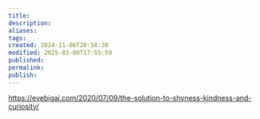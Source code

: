 ```yaml
---
title: 
description: 
aliases: 
tags: 
created: 2024-11-06T20:58:39
modified: 2025-03-08T17:55:59
published: 
permalink: 
publish: 
---
```


https://evebigaj.com/2020/07/09/the-solution-to-shyness-kindness-and-curiosity/
